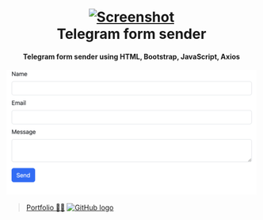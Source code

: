 <h1 align="center">
  <br>
  <a href="https://chrsitmas-tree-client-p1mr.vercel.app/"><img width="214" alt="Screenshot" src="https://icons.iconarchive.com/icons/froyoshark/enkel/256/Telegram-icon.png"></a>
  <br>
  Telegram form sender
  <br>
  <h4 align="center">Telegram form sender using HTML, Bootstrap, JavaScript, Axios
</h1>

<img alt="Screenshot" src="screenshot.png">

> [Portfolio 👨‍💻](https://yuriy-kulakovskyi.github.io/Portfolio/) <a href="https://github.com/yuriy-kulakovskyi"><img width="30" src="https://camo.githubusercontent.com/eff93eb40f9cb9691cdbedba4158b8acca6e4a33d723234f5135cea107381a05/68747470733a2f2f63646e342e69636f6e66696e6465722e636f6d2f646174612f69636f6e732f69636f6e73696d706c652d6c6f676f74797065732f3531322f6769746875622d3531322e706e67" alt="GitHub logo"></a>
